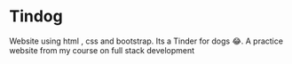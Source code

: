 # Tindog
Website using html , css and bootstrap. Its a Tinder for dogs 😂. A practice website from my course on full stack development 
